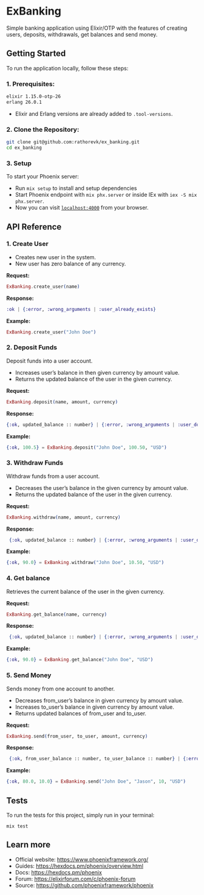 # ExBanking
Simple banking application using Elixir/OTP with the features of creating users, deposits, withdrawals, get balances and send money.

## Getting Started

To run the application locally, follow these steps:

### 1. Prerequisites:
   ```bash
   elixir 1.15.0-otp-26
   erlang 26.0.1
   ```
* Elixir and Erlang versions are already added to `.tool-versions`.

### 2. Clone the Repository:
   ```bash
   git clone git@github.com:rathorevk/ex_banking.git
   cd ex_banking
   ```
### 3. Setup
To start your Phoenix server:
-  Run `mix setup` to install and setup dependencies
-  Start Phoenix endpoint with `mix phx.server` or inside IEx with `iex -S mix phx.server`.
-  Now you can visit [`localhost:4000`](http://localhost:4000) from your browser.


## API Reference

### 1. Create User
- Creates new user in the system.
- New user has zero balance of any currency.

**Request:**

```elixir
ExBanking.create_user(name)
```

**Response:**

```elixir
:ok | {:error, :wrong_arguments | :user_already_exists}
```

**Example:**
```elixir
ExBanking.create_user("John Doe")
```

### 2. Deposit Funds

Deposit funds into a user account.
- Increases user’s balance in then given currency by amount value.
- Returns the updated balance of the user in the given currency.

**Request:**

```elixir
ExBanking.deposit(name, amount, currency)
```

**Response:**

```elixir
{:ok, updated_balance :: number} | {:error, :wrong_arguments | :user_does_not_exist | :too_many_requests_to_user}
```

**Example:**
```elixir
{:ok, 100.5} = ExBanking.deposit("John Doe", 100.50, "USD")
```

### 3. Withdraw Funds

Withdraw funds from a user account.
- Decreases the user’s balance in the given currency by amount value.
- Returns the updated balance of the user in the given currency.

**Request:**

```elixir
ExBanking.withdraw(name, amount, currency)
```

**Response:**

```elixir
 {:ok, updated_balance :: number} | {:error, :wrong_arguments | :user_does_not_exist | :not_enough_money | :too_many_requests_to_user}
```

**Example:**
```elixir
{:ok, 90.0} = ExBanking.withdraw("John Doe", 10.50, "USD")
```

### 4. Get balance

Retrieves the current balance of the user in the given currency.

**Request:**

```elixir
ExBanking.get_balance(name, currency)
```

**Response:**

```elixir
 {:ok, updated_balance :: number} | {:error, :wrong_arguments | :user_does_not_exist | :too_many_requests_to_user}
```

**Example:**
```elixir
{:ok, 90.0} = ExBanking.get_balance("John Doe", "USD")
```

### 5. Send Money

Sends money from one account to another.
- Decreases from_user’s balance in given currency by amount value.
- Increases to_user’s balance in given currency by amount value.
- Returns updated balances of from_user and to_user.

**Request:**

```elixir
ExBanking.send(from_user, to_user, amount, currency)
```

**Response:**

```elixir
 {:ok, from_user_balance :: number, to_user_balance :: number} | {:error, :wrong_arguments | :not_enough_money | :sender_does_not_exist | :receiver_does_not_exist | :too_many_requests_to_sender | :too_many_requests_to_receiver}
```

**Example:**
```elixir
{:ok, 80.0, 10.0} = ExBanking.send("John Doe", "Jason", 10, "USD")
```


## Tests

To run the tests for this project, simply run in your terminal:

```shell
mix test
```

## Learn more

  * Official website: https://www.phoenixframework.org/
  * Guides: https://hexdocs.pm/phoenix/overview.html
  * Docs: https://hexdocs.pm/phoenix
  * Forum: https://elixirforum.com/c/phoenix-forum
  * Source: https://github.com/phoenixframework/phoenix
